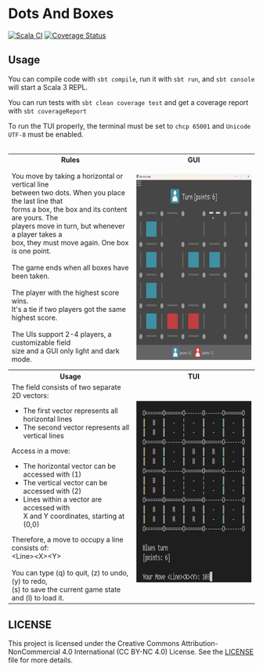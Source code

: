 # Dots And Boxes


[![Scala CI](https://github.com/AlexTemirbulatow/de.htwg.sa.DotsAndBoxes/actions/workflows/scala.yml/badge.svg?branch=developer)](https://github.com/AlexTemirbulatow/de.htwg.sa.DotsAndBoxes/actions/workflows/scala.yml)
[![Coverage Status](https://coveralls.io/repos/github/AlexTemirbulatow/de.htwg.sa.DotsAndBoxes/badge.svg?branch=developer)](https://coveralls.io/github/AlexTemirbulatow/de.htwg.sa.DotsAndBoxes?branch=developer)


## Usage
You can compile code with `sbt compile`, run it with `sbt run`, and `sbt console` will start a Scala 3 REPL.

You can run tests with `sbt clean coverage test` and get a coverage report with `sbt coverageReport`

To run the TUI properly, the terminal must be set to `chcp 65001` and `Unicode UTF-8` must be enabled.
<br><br>

<table>
  <tr>
    <th>Rules</th>
    <th>GUI</th>
  </tr>
  <tr>
    <td>
      You move by taking a horizontal or vertical line <br>
      between two dots. When you place the last line that <br>
      forms a box, the box and its content are yours. The <br>
      players move in turn, but whenever a player takes a <br>
      box, they must move again. One box is one point. 
      <br><br>
      The game ends when all boxes have been taken.
      <br><br>
      The player with the highest score wins. <br>
      It's a tie if two players got the same highest score. 
      <br><br>
      The UIs support 2-4 players, a customizable field <br>
      size and a GUI only light and dark mode.
    </td>
    <td>
      <p align="center">
        <img src="https://github.com/AlexTemirbulatow/de.htwg.se.DotsAndBoxes/blob/developer/src/resources/5_DotsAndBoxesGUI_Dark.jpg" width="390" height="380" />
    </td>
  </tr>
  <tr>
    <th>Usage</th>
    <th>TUI</th>
  </tr>
  <tr>
    <td>
        The field consists of two separate 2D vectors: <br>
        <ul>
          <li>The first vector represents all horizontal lines</li>
          <li>The second vector represents all vertical lines</li>
        </ul>
        Access in a move:
        <ul>
          <li>The horizontal vector can be accessed with (1)</li>
          <li>The vertical vector can be accessed with (2)</li>
          <li>Lines within a vector are accessed with<br>X and Y coordinates, starting at (0,0)</li>
        </ul>
        Therefore, a move to occupy a line consists of: <br>
        &lt;Line&gt;&lt;X&gt;&lt;Y&gt;
        <br><br>
        You can type (q) to quit, (z) to undo, (y) to redo, <br>
        (s) to save the current game state and (l) to load it.
    </td>
    <td>
      <p align="center">
        <img src="https://github.com/AlexTemirbulatow/de.htwg.se.DotsAndBoxes/blob/developer/src/resources/5_DotsAndBoxesTUI.png" width="390" height="370" />
    </td>
  </tr>
</table>



## LICENSE
This project is licensed under the Creative Commons Attribution-NonCommercial 4.0 International (CC BY-NC 4.0) License. See the [LICENSE](./LICENSE) file for more details.
